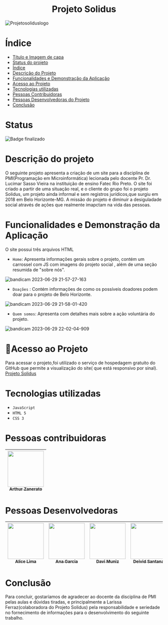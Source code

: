  <h1 align=center>Projeto Solidus</h1>

 ![Projetosoliduslogo](https://github.com/aliceclima/ProjetoSolidus/assets/119901153/76fc2f1d-10f9-4664-a177-f8a9f8085d21)
# Índice 

* [Título e Imagem de capa](h1)
* [Status do projeto](#status)
* [Índice](#índice)
* [Descrição do Projeto](#descrição-do-projeto)
* [Funcionalidades e Demonstração da Aplicação](#funcionalidades-e-demonstração-da-aplicação)
* [Acesso ao Projeto](#acesso-ao-projeto)
* [Tecnologias utilizadas](#tecnologias-utilizadas)
* [Pessoas Contribuidoras](#pessoas-contribuidoras)
* [Pessoas Desenvolvedoras do Projeto](#pessoas-desenvolvedoras)
* [Conclusão](#conclusão)

# Status
![Badge finalizado](http://img.shields.io/static/v1?label=STATUS&message=%20FINALIZADO&color=GREEN&style=for-the-badge)
# Descrição do projeto

O seguinte projeto apresenta a criação de um site para a disciplina de PMI(Programação em Microinformática) lecionada pelo docente Pr. Dr. Lucimar Sasso Vieira na instituição de ensino Fatec Rio Preto.
O site foi criado a partir de uma situação real, e o cliente do grupo foi o projeto Solidus, um projeto ainda informal e sem registros jurídicos,que surgiu em 2018 em Belo Horizonte-MG.
A missão do projeto é diminuir a desiguladade social através de ações que realmente imapctam na vida das pessoas.

# Funcionalidades e Demonstração da Aplicação
 O site possui três arquivos HTML
* `Home`: Apresenta informações gerais sobre o projeto, contém um carrossel com JS com imagens do projeto social , além de uma seção resumida de "sobre nós".

 ![bandicam 2023-06-29 21-57-27-163](https://github.com/aliceclima/ProjetoSolidus/assets/119901153/04671d33-810f-455f-a717-da5f8a1c3982)


* `Doações` : Contém informações de como os possíveis doadores podem doar para o projeto de Belo Horizonte.
  
![bandicam 2023-06-29 21-58-01-420](https://github.com/aliceclima/ProjetoSolidus/assets/119901153/75ccb774-d525-48dc-b6ba-e9856367e04e)

  
* `Quem somos`: Apresenta com detalhes mais sobre a ação voluntária do projeto.

![bandicam 2023-06-29 22-02-04-909](https://github.com/aliceclima/ProjetoSolidus/assets/119901153/a1146f19-b502-40a7-b90f-f2836a3cdf99)

  
  
# 📁Acesso ao Projeto
Para acessar o projeto,foi utilizado o serviço de hospedagem gratuito do GitHub que permite a visualização do site( que está responsivo por sinal). <br>
<a href="https://aliceclimas.github.io/ProjetoSolidus/paginas/index.html">Projeto Solidus</a>

# Tecnologias utilizadas
* `JavaScript`
* `HTML 5`
* `CSS 3`


# Pessoas contribuidoras
| [<img src="https://avatars.githubusercontent.com/u/110180271?v=4" width=115><br><sub>Arthur Zanerato</sub>](https://github.com/Arthur-Zanerato) | 
| :---: |
# Pessoas Desenvolvedoras 
| [<img src="https://avatars.githubusercontent.com/u/119901153?v=4" width=115><br><sub>Alice Lima</sub>](https://github.com/aliceclima) |  [<img src="https://avatars.githubusercontent.com/u/129322594?v=4" width=115><br><sub>Ana Garcia</sub>](https://github.com/hsveanicelife) |  [<img src="https://avatars.githubusercontent.com/u/133396776?v=4" width=115><br><sub>Davi Muniz</sub>](https://github.com/DaviLMuniz) |  [<img src="https://avatars.githubusercontent.com/u/49818020?v=4" width=115><br><sub>Deivid Santana</sub>](https://github.com/DeividSouSan) |
| :---: | :---: | :---: | :---: |

# Conclusão
Para concluir, gostaríamos de agradecer ao docente da disciplina de PMI pelas aulas e dúvidas tiradas, e principalmente a Larissa Ferraz(colaboradora do Projeto Solidus) pela responsabilidade e seriedade no fornecimento de informações para o desenvolvimento do seguinte trabalho.
